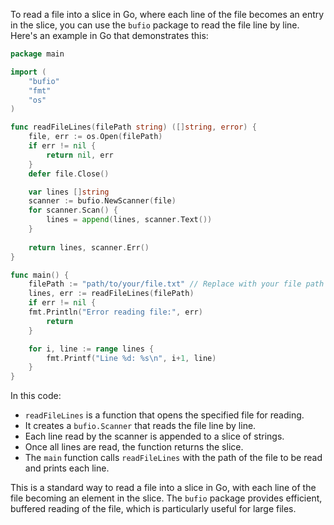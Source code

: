 To read a file into a slice in Go, where each line of the file becomes an entry in the slice, you can use the `bufio` package to read the file line by line. Here's an example in Go that demonstrates this:

```go
package main

import (
    "bufio"
    "fmt"
    "os"
)

func readFileLines(filePath string) ([]string, error) {
    file, err := os.Open(filePath)
    if err != nil {
        return nil, err
    }
    defer file.Close()

    var lines []string
    scanner := bufio.NewScanner(file)
    for scanner.Scan() {
        lines = append(lines, scanner.Text())
    }
    
    return lines, scanner.Err()
}

func main() {
    filePath := "path/to/your/file.txt" // Replace with your file path
    lines, err := readFileLines(filePath)
    if err != nil {
    fmt.Println("Error reading file:", err)
        return
    }

    for i, line := range lines {
        fmt.Printf("Line %d: %s\n", i+1, line)
    }
}
```

In this code:
- `readFileLines` is a function that opens the specified file for reading.
- It creates a `bufio.Scanner` that reads the file line by line.
- Each line read by the scanner is appended to a slice of strings.
- Once all lines are read, the function returns the slice.
- The `main` function calls `readFileLines` with the path of the file to be read and prints each line.

This is a standard way to read a file into a slice in Go, with each line of the file becoming an element in the slice. The `bufio` package provides efficient, buffered reading of the file, which is particularly useful for large files.